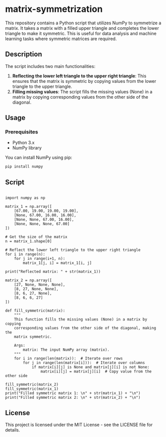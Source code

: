 # matrix-symmetrization

This repository contains a Python script that utilizes NumPy to symmetrize a matrix. It takes a matrix with a filled upper triangle and completes the lower triangle to make it symmetric. This is useful for data analysis and machine learning tasks where symmetric matrices are required.

## Description

The script includes two main functionalities:
1. **Reflecting the lower left triangle to the upper right triangle**: This ensures that the matrix is symmetric by copying values from the lower triangle to the upper triangle.
2. **Filling missing values**: The script fills the missing values (None) in a matrix by copying corresponding values from the other side of the diagonal.

## Usage

### Prerequisites

- Python 3.x
- NumPy library

You can install NumPy using pip:

```bash
pip install numpy
```
## Script
```

import numpy as np

matrix_1 = np.array([
    [67.00, 19.00, 19.00, 19.00],
    [None, 67.00, 16.00, 16.00],
    [None, None, 67.00, 16.00],
    [None, None, None, 67.00]
])

# Get the size of the matrix
n = matrix_1.shape[0]

# Reflect the lower left triangle to the upper right triangle
for i in range(n):
    for j in range(i+1, n):
        matrix_1[j, i] = matrix_1[i, j]

print("Reflected matrix: " + str(matrix_1))

matrix_2 = np.array([
    [27, None, None, None],
    [8, 27, None, None],
    [8, 6, 27, None],
    [8, 6, 6, 27]
])

def fill_symmetric(matrix):
    """
    This function fills the missing values (None) in a matrix by copying
    corresponding values from the other side of the diagonal, making the
    matrix symmetric.

    Args:
        matrix: The input NumPy array (matrix).
    """
    for i in range(len(matrix)):  # Iterate over rows
        for j in range(len(matrix[i])):  # Iterate over columns
            if matrix[i][j] is None and matrix[j][i] is not None:
                matrix[i][j] = matrix[j][i]  # Copy value from the other side

fill_symmetric(matrix_2)
fill_symmetric(matrix_1)
print("Filled symmetric matrix 1: \n" + str(matrix_1) + "\n")
print("Filled symmetric matrix 2: \n" + str(matrix_2) + "\n")
```

## License

This project is licensed under the MIT License - see the LICENSE file for details.

